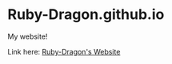# Ruby-Dragon.github.io

My website!

Link here: [Ruby-Dragon's Website](https://ruby-dragon.github.io/)
